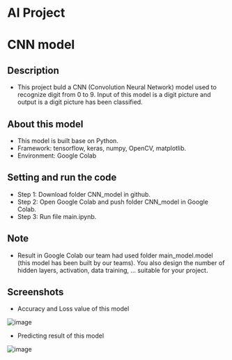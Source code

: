 # AI Project
# CNN model
## Description
+ This project buld a CNN (Convolution Neural Network) model used to recognize digit from 0 to 9. Input of this model is a digit picture and output is a digit picture has been classified.
## About this model
+ This model is built base on Python.
+ Framework: tensorflow, keras, numpy, OpenCV, matplotlib.
+ Environment: Google Colab
## Setting and run the code
+ Step 1: Download folder CNN_model in github.
+ Step 2: Open Google Colab and push folder CNN_model in Google Colab.
+ Step 3: Run file main.ipynb.
## Note
+ Result in Google Colab our team had used folder main_model.model (this model has been built by our teams). You also design the number of hidden layers, activation, data training, ... suitable for your project.
## Screenshots
+ Accuracy and Loss value of this model

![image](https://github.com/LangNhatTan/CNN_model_Recongnize_digit/assets/93020907/b1faa9d6-1a47-4e4c-a750-23d98712a465)

+ Predicting result of this model

![image](https://github.com/LangNhatTan/CNN_model_Recongnize_digit/assets/93020907/2812c4a2-9621-4279-8f9d-ef6188342c65)
